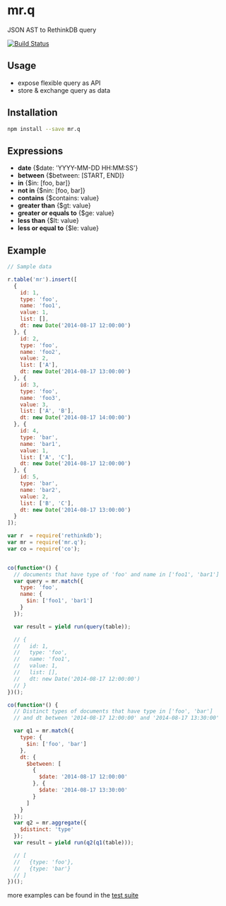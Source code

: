 mr.q
====

JSON AST to RethinkDB query

[![Build Status](https://travis-ci.org/hden/mr.q.svg?branch=master)](https://travis-ci.org/hden/mr.q)

Usage
-----

* expose flexible query as API
* store & exchange query as data

Installation
------------

```sh
npm install --save mr.q
```

Expressions
-----------

* **date** {$date: 'YYYY-MM-DD HH:MM:SS'}
* **between** {$between: [START, END]}
* **in** {$in: [foo, bar]}
* **not in** {$nin: [foo, bar]}
* **contains** {$contains: value}
* **greater than** {$gt: value}
* **greater or equals to** {$ge: value}
* **less than** {$lt: value}
* **less or equal to** {$le: value}

Example
-------

```JavaScript
// Sample data

r.table('mr').insert([
  {
    id: 1,
    type: 'foo',
    name: 'foo1',
    value: 1,
    list: [],
    dt: new Date('2014-08-17 12:00:00')
  }, {
    id: 2,
    type: 'foo',
    name: 'foo2',
    value: 2,
    list: ['A'],
    dt: new Date('2014-08-17 13:00:00')
  }, {
    id: 3,
    type: 'foo',
    name: 'foo3',
    value: 3,
    list: ['A', 'B'],
    dt: new Date('2014-08-17 14:00:00')
  }, {
    id: 4,
    type: 'bar',
    name: 'bar1',
    value: 1,
    list: ['A', 'C'],
    dt: new Date('2014-08-17 12:00:00')
  }, {
    id: 5,
    type: 'bar',
    name: 'bar2',
    value: 2,
    list: ['B', 'C'],
    dt: new Date('2014-08-17 13:00:00')
  }
]);

```

```JavaScript
var r  = require('rethinkdb');
var mr = require('mr.q');
var co = require('co');


co(function*() {
  // documents that have type of 'foo' and name in ['foo1', 'bar1']
  var query = mr.match({
    type: 'foo',
    name: {
      $in: ['foo1', 'bar1']
    }
  });

  var result = yield run(query(table));

  // {
  //   id: 1,
  //   type: 'foo',
  //   name: 'foo1',
  //   value: 1,
  //   list: [],
  //   dt: new Date('2014-08-17 12:00:00')
  // }
})();

co(function*() {
  // Distinct types of documents that have type in ['foo', 'bar']
  // and dt between '2014-08-17 12:00:00' and '2014-08-17 13:30:00'

  var q1 = mr.match({
    type: {
      $in: ['foo', 'bar']
    },
    dt: {
      $between: [
        {
          $date: '2014-08-17 12:00:00'
        }, {
          $date: '2014-08-17 13:30:00'
        }
      ]
    }
  });
  var q2 = mr.aggregate({
    $distinct: 'type'
  });
  var result = yield run(q2(q1(table)));

  // [
  //   {type: 'foo'},
  //   {type: 'bar'}
  // ]
})();
```

more examples can be found in the [test suite](https://github.com/hden/mr.q/blob/master/test/index.coffee)
